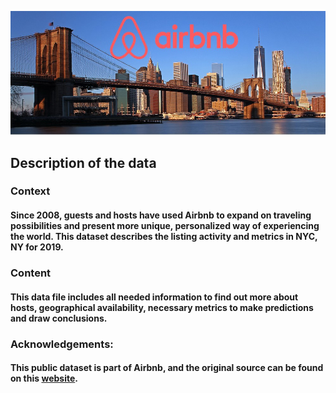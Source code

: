 ![Air Bnb](https://github.com/vamsi7777/Air-bnb/blob/main/air.jpeg)

## Description of the data
### Context
#### Since 2008, guests and hosts have used Airbnb to expand on traveling possibilities and present more unique, personalized way of experiencing the world. This dataset describes the listing activity and metrics in NYC, NY for 2019.

### Content
#### This data file includes all needed information to find out more about hosts, geographical availability, necessary metrics to make predictions and draw conclusions.

### Acknowledgements:
#### This public dataset is part of Airbnb, and the original source can be found on this [website](https://www.kaggle.com/dgomonov/new-york-city-airbnb-open-data).











































